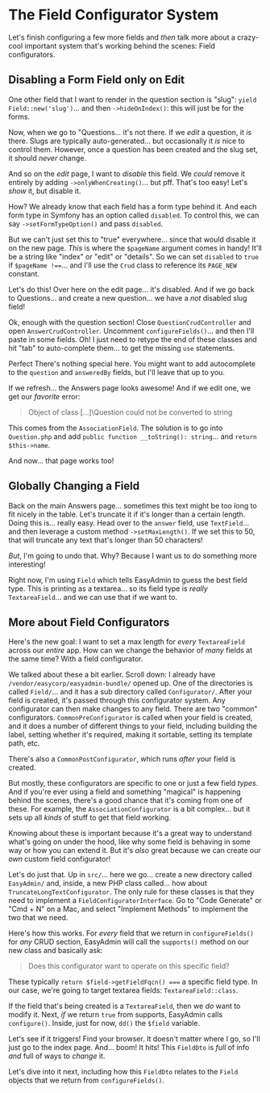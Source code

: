 # The Field Configurator System

Let's finish configuring a few more fields and *then* talk more about a crazy-cool
important system that's working behind the scenes: Field configurators.

## Disabling a Form Field only on Edit

One other field that I want to render in the question section is "slug": `yield
Field::new('slug')`... and then `->hideOnIndex()`: this will just be for the forms.

Now, when we go to "Questions... it's not there. If we *edit* a question, it *is*
there. Slugs are typically auto-generated... but occasionally it *is* nice to
control them. However, once a question has been created and the slug set, it
should *never* change.

And so on the *edit* page, I want to *disable* this field. We *could* remove it
entirely by adding `->onlyWhenCreating()`... but pff. That's too easy! Let's *show*
it, but disable it.

How? We already know that each field has a form type behind it. And each form type
in Symfony has an option called `disabled`. To control this, we can say
`->setFormTypeOption()` and pass `disabled`.

But we can't just set this to "true" everywhere... since that would disable it
on the new page. *This* is where the `$pageName` argument comes in handy! It'll
be a string like "index" or "edit" or "details". So we can set `disabled`
to `true` if `$pageName !==`... and I'll use the `Crud` class to reference its
`PAGE_NEW` constant.

Let's do this! Over here on the edit page... it's disabled. And if we go back to
Questions... and create a new question... we have a *not* disabled slug field!

Ok, enough with the question section! Close `QuestionCrudController` and open
`AnswerCrudController`. Uncomment `configureFields()`... and then I'll paste in
some fields. Oh! I just need to retype the end of these classes and hit "tab" to
auto-complete them... to get the missing `use` statements.

Perfect There's nothing special here. You might want to add autocomplete to
the `question` and `answeredBy` fields, but I'll leave that up to you.

If we refresh... the Answers page looks awesome! And if we edit one, we get our
*favorite* error:

> Object of class [...]\Question could not be converted to string

This comes from the `AssociationField`. The solution is to go into `Question.php`
and add `public function __toString(): string`... and `return $this->name`.

And now... that page works too!

## Globally Changing a Field

Back on the main Answers page... sometimes this text might be too long to fit
nicely in the table. Let's truncate it if it's longer than a certain length.
Doing this is... really easy. Head over to the `answer` field, use `TextField`...
and then leverage a custom method `->setMaxLength()`. If we set this to 50, that
will truncate any text that's longer than 50 characters!

*But*, I'm going to undo that. Why? Because I want us to do something more interesting!

Right now, I'm using `Field` which tells EasyAdmin to guess the best field type.
This is printing as a textarea... so its field type is *really* `TextareaField`...
and we can use that if we want to.

## More about Field Configurators

Here's the new goal: I want to set a max length for *every* `TextareaField` across
our *entire* app. How can we change the behavior of *many* fields at the same
time? With a field configurator.

We talked about these a bit earlier. Scroll down: I already have
`/vendor/easycorp/easyadmin-bundle/` opened up. One of the directories is
called `Field/`... and it has a sub directory called `Configurator/`. After your
field is created, it's passed through this configurator system. Any configurator
can then make changes to any field. There are two "common" configurators.
`CommonPreConfigurator` is called when your field is created, and it does a number
of different things to your field, including building the label, setting whether
it's required, making it sortable, setting its template path, etc.

There's also a `CommonPostConfigurator`, which runs *after* your field is created.

But mostly, these configurators are specific to one or just a few field *types*.
And if you're ever using a field and something "magical" is happening behind the
scenes, there's a good chance that it's coming from one of these. For example, the
`AssociationConfigurator` is a bit complex... but it sets up all *kinds* of stuff
to get that field working.

Knowing about these is important because it's a great way to understand what's going
on under the hood, like why some field is behaving in some way or how you can extend
it. But it's *also* great because we can create our *own* custom field configurator!

Let's do just that. Up in `src/`... here we go... create a new directory called
`EasyAdmin/` and, inside, a new PHP class called... how about
`TruncateLongTextConfigurator`. The only rule for these classes is that they need
to implement a `FieldConfiguratorInterface`. Go to "Code Generate" or "Cmd + N" on
a Mac, and select "Implement Methods" to implement the two that we need.

Here's how this works. For *every* field that we return in `configureFields()`
for *any* CRUD section, EasyAdmin will call the `supports()` method on our new class
and basically ask:

> Does this configurator want to operate on this specific field?

These typically `return $field->getFieldFqcn() ===` a specific field type. In
our case, we're going to target textarea fields: `TextareaField::class`.

If the field that's being created is a `TextareaField`, then we *do* want to modify
it. Next, *if* we return `true` from supports, EasyAdmin calls `configure()`.
Inside, just for now, `dd()` the `$field` variable.

Let's see if it triggers! Find your browser. It doesn't matter where I go, so I'll
just go to the index page. And... boom! It hits! This `FieldDto` is *full* of
info *and* full of ways to *change* it.

Let's dive into it next, including how this `FieldDto` relates to the `Field`
objects that we return from `configureFields()`.

